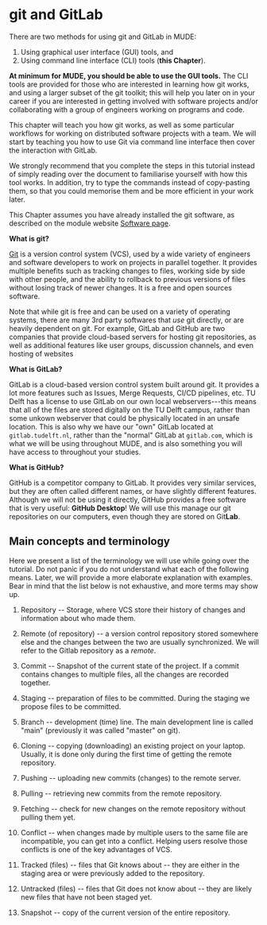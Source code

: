 # git and GitLab

There are two methods for using git and GitLab in MUDE:
1. Using graphical user interface (GUI) tools, and
2. Using command line interface (CLI) tools (**this Chapter**).

**At minimum for MUDE, you should be able to use the GUI tools.** The CLI tools are provided for those who are interested in learning how git works, and using a larger subset of the git toolkit; this will help you later on in your career if you are interested in getting involved with software projects and/or collaborating with a group of engineers working on programs and code.

This chapter will teach you how git works, as well as some particular workflows for working on distributed software projects with a team. We will start by teaching you how to use Git via command line interface then cover the interaction with GitLab.

We strongly recommend that you complete the steps in this tutorial instead of simply reading over the document to familiarise yourself with how this tool works. In addition, try to type the commands instead of copy-pasting them, so that you could memorise them and be more efficient in your work later.

This Chapter assumes you have already installed the git software, as described on the module website [Software page](https://mude.citg.tudelft.nl/software/git/).

**What is git?**

[Git](https://git-scm.com/) is a version control system (VCS), used by a wide variety of engineers and software developers to work on projects in parallel together. It provides multiple benefits such as tracking changes to files, working side by side with other people, and the ability to rollback to previous versions of files without losing track of newer changes. It is a free and open sources software.

Note that while git is free and can be used on a variety of operating systems, there are many 3rd party softwares that _use_ git directly, or are heavily dependent on git. For example, GitLab and GitHub are two companies that provide cloud-based servers for hosting git repositories, as well as additional features like user groups, discussion channels, and even hosting of websites

**What is GitLab?**

GitLab is a cloud-based version control system built around git. It provides a lot more features such as Issues, Merge Requests, CI/CD pipelines, etc. TU Delft has a license to use GitLab on our own local webservers---this means that all of the files are stored digitally on the TU Delft campus, rather than some unkown webserver that could be physically located in an unsafe location. This is also why we have our "own" GitLab located at `gitlab.tudelft.nl`, rather than the "normal" GitLab at `gitlab.com`, which is what we will be using throughout MUDE, and is also something you will have access to throughout your studies.

**What is GitHub?**

GitHub is a competitor company to GitLab. It provides very similar services, but they are often called different names, or have slightly different features. Although we will not be using it directly, GitHub provides a free software that is very useful: **GitHub Desktop**! We will use this manage our git repositories on our computers, even though they are stored on Git**Lab**.


## Main concepts and terminology

Here we present a list of the terminology we will use while going over
the tutorial. Do not panic if you do not understand what each of the
following means. Later, we will provide a more elaborate explanation
with examples. Bear in mind that the list below is not exhaustive, and
more terms may show up.

1.  Repository -- Storage, where VCS store their history of changes and
    information about who made them.

2.  Remote (of repository) -- a version control repository stored
    somewhere else and the changes between the two are usually
    synchronized. We will refer to the Gitlab repository as a *remote*.

3.  Commit -- Snapshot of the current state of the project. If a commit
    contains changes to multiple files, all the changes are recorded
    together.

4.  Staging -- preparation of files to be committed. During the staging
    we propose files to be committed.

5.  Branch -- development (time) line. The main development line is
    called \"main\" (previously it was called \"master\" on git).

6.  Cloning -- copying (downloading) an existing project on your laptop.
    Usually, it is done only during the first time of getting the remote
    repository.

7.  Pushing -- uploading new commits (changes) to the remote server.

8.  Pulling -- retrieving new commits from the remote repository.

9.  Fetching -- check for new changes on the remote repository without
    pulling them yet.

10. Conflict -- when changes made by multiple users to the same file are
    incompatible, you can get into a conflict. Helping users resolve
    those conflicts is one of the key advantages of VCS.

11. Tracked (files) -- files that Git knows about -- they are either in
    the staging area or were previously added to the repository.

12. Untracked (files) -- files that Git does not know about -- they are
    likely new files that have not been staged yet.

13. Snapshot -- copy of the current version of the entire repository.